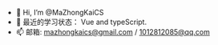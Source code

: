 - 👋 Hi, I’m @MaZhongKaiCS 
- 🌱 最近的学习状态： Vue and typeScript.
- 📫 邮箱:  mazhongkaics@gmail.com  /  1012812085@qq.com

<!---
MaZhongKaiCS/MaZhongKaiCS is a ✨ special ✨ repository because its `README.md` (this file) appears on your GitHub profile.
You can click the Preview link to take a look at your changes.
--->
